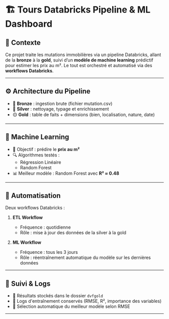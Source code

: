 # 🏗️ Tours Databricks Pipeline & ML Dashboard

## 📌 Contexte
Ce projet traite les mutations immobilières via un pipeline Databricks, allant de la **bronze** à la **gold**, suivi d’un **modèle de machine learning** prédictif pour estimer les prix au m². Le tout est orchestré et automatisé via des **workflows Databricks**.

---

## ⚙️ Architecture du Pipeline

- 🔸 **Bronze** : ingestion brute (fichier mutation.csv)
- 🔹 **Silver** : nettoyage, typage et enrichissement
- 🟡 **Gold** : table de faits + dimensions (bien, localisation, nature, date)

---

## 🤖 Machine Learning

- 🎯 Objectif : prédire le **prix au m²**
- 🔍 Algorithmes testés :
  - Régression Linéaire
  - Random Forest
- 📊 Meilleur modèle : Random Forest avec **R² ≈ 0.48**

---

## 🔁 Automatisation

Deux workflows Databricks :

1. **ETL Workflow**
   - Fréquence : quotidienne
   - Rôle : mise à jour des données de la silver à la gold

2. **ML Workflow**
   - Fréquence : tous les 3 jours
   - Rôle : réentraînement automatique du modèle sur les dernières données

---

## 🧪 Suivi & Logs

- 📁 Résultats stockés dans le dossier `dvfgold`
- 📝 Logs d'entraînement conservés (RMSE, R², importance des variables)
- 🔢 Sélection automatique du meilleur modèle selon RMSE

---

